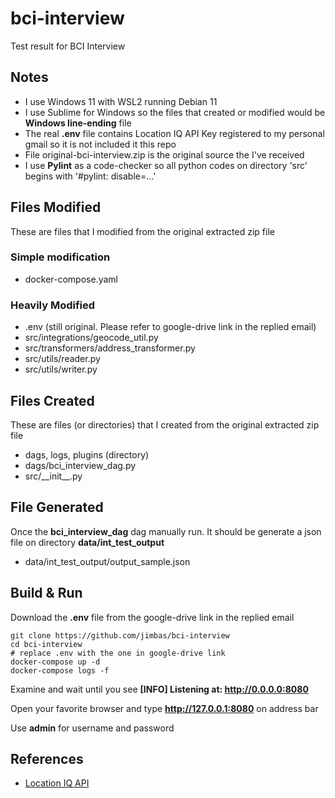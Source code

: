# bci-interview

Test result for BCI Interview

## Notes

- I use Windows 11 with WSL2 running Debian 11
- I use Sublime for Windows so the files that created or modified would be **Windows line-ending** file
- The real **.env** file contains Location IQ API Key registered to my personal gmail so it is not included it this repo
- File original-bci-interview.zip is the original source the I've received
- I use **Pylint** as a code-checker so all python codes on directory 'src' begins with '#pylint: disable=...'

## Files Modified

These are files that I modified from the original extracted zip file

### Simple modification

- docker-compose.yaml

### Heavily Modified

- .env (still original. Please refer to google-drive link in the replied email)
- src/integrations/geocode_util.py
- src/transformers/address_transformer.py
- src/utils/reader.py
- src/utils/writer.py

## Files Created

These are files (or directories) that I created from the original extracted zip file

- dags, logs, plugins (directory)
- dags/bci_interview_dag.py
- src/\_\_init\_\_.py

## File Generated

Once the **bci_interview_dag** dag manually run. It should be generate a json file on directory **data/int_test_output**

- data/int_test_output/output_sample.json

## Build & Run

Download the **.env** file from the google-drive link in the replied email

```
git clone https://github.com/jimbas/bci-interview
cd bci-interview
# replace .env with the one in google-drive link
docker-compose up -d
docker-compose logs -f
```

Examine and wait until you see **[INFO] Listening at: http://0.0.0.0:8080**

Open your favorite browser and type **http://127.0.0.1:8080** on address bar

Use **admin** for username and password

## References

- [Location IQ API](https://docs.locationiq.com/reference/search)
